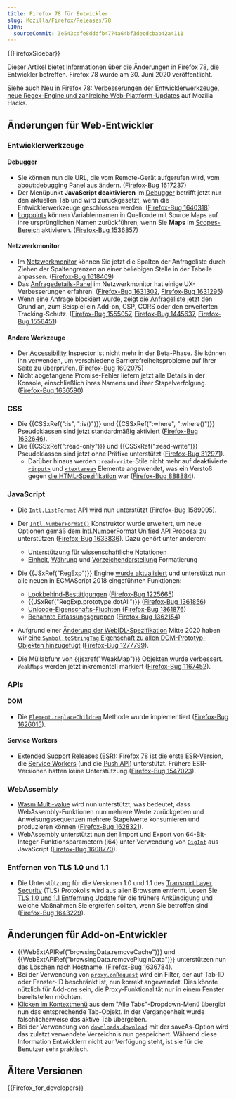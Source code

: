 ```yaml
---
title: Firefox 78 für Entwickler
slug: Mozilla/Firefox/Releases/78
l10n:
  sourceCommit: 3e543cdfe8dddfb4774a64bf3decdcbab42a4111
---
```


{{FirefoxSidebar}}

Dieser Artikel bietet Informationen über die Änderungen in Firefox 78, die Entwickler betreffen. Firefox 78 wurde am 30. Juni 2020 veröffentlicht.

Siehe auch [Neu in Firefox 78: Verbesserungen der Entwicklerwerkzeuge, neue Regex-Engine und zahlreiche Web-Plattform-Updates](https://hacks.mozilla.org/2020/06/new-in-firefox-78/) auf Mozilla Hacks.

## Änderungen für Web-Entwickler

### Entwicklerwerkzeuge

#### Debugger

- Sie können nun die URL, die vom Remote-Gerät aufgerufen wird, vom [about:debugging](https://firefox-source-docs.mozilla.org/devtools-user/about_colon_debugging/index.html#connecting-to-a-remote-device) Panel aus ändern. ([Firefox-Bug 1617237](https://bugzil.la/1617237))
- Der Menüpunkt **JavaScript deaktivieren** im [Debugger](https://firefox-source-docs.mozilla.org/devtools-user/debugger/ui_tour/index.html) betrifft jetzt nur den aktuellen Tab und wird zurückgesetzt, wenn die Entwicklerwerkzeuge geschlossen werden. ([Firefox-Bug 1640318](https://bugzil.la/1640318))
- [Logpoints](https://firefox-source-docs.mozilla.org/devtools-user/debugger/set_a_logpoint/index.html) können Variablennamen in Quellcode mit Source Maps auf ihre ursprünglichen Namen zurückführen, wenn Sie **Maps** im [Scopes-Bereich](https://firefox-source-docs.mozilla.org/devtools-user/debugger/ui_tour/index.html#scopes) aktivieren. ([Firefox-Bug 1536857](https://bugzil.la/1536857))

#### Netzwerkmonitor

- Im [Netzwerkmonitor](https://firefox-source-docs.mozilla.org/devtools-user/network_monitor/request_list/index.html#network-request-columns) können Sie jetzt die Spalten der Anfrageliste durch Ziehen der Spaltengrenzen an einer beliebigen Stelle in der Tabelle anpassen. ([Firefox-Bug 1618409](https://bugzil.la/1618409))
- Das [Anfragedetails-Panel](https://firefox-source-docs.mozilla.org/devtools-user/network_monitor/request_details/index.html) im Netzwerkmonitor hat einige UX-Verbesserungen erfahren. ([Firefox-Bug 1631302](https://bugzil.la/1631302), [Firefox-Bug 1631295](https://bugzil.la/1631295))
- Wenn eine Anfrage blockiert wurde, zeigt die [Anfrageliste](https://firefox-source-docs.mozilla.org/devtools-user/network_monitor/request_list/index.html) jetzt den Grund an, zum Beispiel ein Add-on, CSP, CORS oder den erweiterten Tracking-Schutz. ([Firefox-Bug 1555057](https://bugzil.la/1555057), [Firefox-Bug 1445637](https://bugzil.la/1445637), [Firefox-Bug 1556451](https://bugzil.la/1556451))

#### Andere Werkzeuge

- Der [Accessibility](https://firefox-source-docs.mozilla.org/devtools-user/accessibility_inspector/index.html) Inspector ist nicht mehr in der Beta-Phase. Sie können ihn verwenden, um verschiedene Barrierefreiheitsprobleme auf Ihrer Seite zu überprüfen. ([Firefox-Bug 1602075](https://bugzil.la/1602075))
- Nicht abgefangene Promise-Fehler liefern jetzt alle Details in der Konsole, einschließlich ihres Namens und ihrer Stapelverfolgung. ([Firefox-Bug 1636590](https://bugzil.la/1636590))

### CSS

- Die {{CSSxRef(":is", ":is()")}} und {{CSSxRef(":where", ":where()")}} Pseudoklassen sind jetzt standardmäßig aktiviert ([Firefox-Bug 1632646](https://bugzil.la/1632646)).
- Die {{CSSxRef(":read-only")}} und {{CSSxRef(":read-write")}} Pseudoklassen sind jetzt ohne Präfixe unterstützt ([Firefox-Bug 312971](https://bugzil.la/312971)).
  - Darüber hinaus werden `:read-write`-Stile nicht mehr auf deaktivierte [`<input>`](/de/docs/Web/HTML/Reference/Elements/input) und [`<textarea>`](/de/docs/Web/HTML/Reference/Elements/textarea) Elemente angewendet, was ein Verstoß gegen [die HTML-Spezifikation](https://html.spec.whatwg.org/multipage/semantics-other.html#selector-read-write) war ([Firefox-Bug 888884](https://bugzil.la/888884)).

### JavaScript

- Die [`Intl.ListFormat`](/de/docs/Web/JavaScript/Reference/Global_Objects/Intl/ListFormat) API wird nun unterstützt ([Firefox-Bug 1589095](https://bugzil.la/1589095)).
- Der [`Intl.NumberFormat()`](/de/docs/Web/JavaScript/Reference/Global_Objects/Intl/NumberFormat/NumberFormat) Konstruktor wurde erweitert, um neue Optionen gemäß dem [Intl.NumberFormat Unified API Proposal](https://github.com/tc39/proposal-unified-intl-numberformat) zu unterstützen ([Firefox-Bug 1633836](https://bugzil.la/1633836)). Dazu gehört unter anderem:

  - [Unterstützung für wissenschaftliche Notationen](/de/docs/Web/JavaScript/Reference/Global_Objects/Intl/NumberFormat/NumberFormat#scientific_engineering_or_compact_notations)
  - [Einheit](/de/docs/Web/JavaScript/Reference/Global_Objects/Intl/NumberFormat/NumberFormat#unit_formatting), [Währung](/de/docs/Web/JavaScript/Reference/Global_Objects/Intl/NumberFormat/NumberFormat#currency_formatting) und [Vorzeichendarstellung](/de/docs/Web/JavaScript/Reference/Global_Objects/Intl/NumberFormat/NumberFormat#displaying_signs) Formatierung

- Die {{JSxRef("RegExp")}} Engine [wurde aktualisiert](https://hacks.mozilla.org/2020/06/a-new-regexp-engine-in-spidermonkey/) und unterstützt nun alle neuen in ECMAScript 2018 eingeführten Funktionen:

  - [Lookbehind-Bestätigungen](/de/docs/Web/JavaScript/Guide/Regular_expressions/Assertions) ([Firefox-Bug 1225665](https://bugzil.la/1225665))
  - {{JSxRef("RegExp.prototype.dotAll")}} ([Firefox-Bug 1361856](https://bugzil.la/1361856))
  - [Unicode-Eigenschafts-Fluchten](/de/docs/Web/JavaScript/Reference/Regular_expressions/Unicode_character_class_escape) ([Firefox-Bug 1361876](https://bugzil.la/1361876))
  - [Benannte Erfassungsgruppen](/de/docs/Web/JavaScript/Guide/Regular_expressions/Groups_and_backreferences) ([Firefox-Bug 1362154](https://bugzil.la/1362154))

- Aufgrund einer [Änderung der WebIDL-Spezifikation](https://github.com/whatwg/webidl/pull/357) Mitte 2020 haben wir [eine `Symbol.toStringTag` Eigenschaft zu allen DOM-Prototyp-Objekten hinzugefügt](/de/docs/Web/JavaScript/Reference/Global_Objects/Symbol/toStringTag#tostringtag_available_on_all_dom_prototype_objects) ([Firefox-Bug 1277799](https://bugzil.la/1277799)).
- Die Müllabfuhr von {{jsxref("WeakMap")}} Objekten wurde verbessert. `WeakMaps` werden jetzt inkrementell markiert ([Firefox-Bug 1167452](https://bugzil.la/1167452)).

### APIs

#### DOM

- Die [`Element.replaceChildren`](/de/docs/Web/API/Element/replaceChildren) Methode wurde implementiert ([Firefox-Bug 1626015](https://bugzil.la/1626015)).

#### Service Workers

- [Extended Support Releases (ESR)](https://www.mozilla.org/en-US/firefox/enterprise/): Firefox 78 ist die erste ESR-Version, die [Service Workers](/de/docs/Web/API/Service_Worker_API) (und die [Push API](/de/docs/Web/API/Push_API)) unterstützt. Frühere ESR-Versionen hatten keine Unterstützung ([Firefox-Bug 1547023](https://bugzil.la/1547023)).

### WebAssembly

- [Wasm Multi-value](https://hacks.mozilla.org/2019/11/multi-value-all-the-wasm/) wird nun unterstützt, was bedeutet, dass WebAssembly-Funktionen nun mehrere Werte zurückgeben und Anweisungssequenzen mehrere Stapelwerte konsumieren und produzieren können ([Firefox-Bug 1628321](https://bugzil.la/1628321)).
- WebAssembly unterstützt nun den Import und Export von 64-Bit-Integer-Funktionsparametern (i64) unter Verwendung von [`BigInt`](/de/docs/Web/JavaScript/Reference/Global_Objects/BigInt) aus JavaScript ([Firefox-Bug 1608770](https://bugzil.la/1608770)).

### Entfernen von TLS 1.0 und 1.1

- Die Unterstützung für die Versionen 1.0 und 1.1 des [Transport Layer Security](/de/docs/Web/Security/Transport_Layer_Security) (TLS) Protokolls wird aus allen Browsern entfernt. Lesen Sie [TLS 1.0 und 1.1 Entfernung Update](https://hacks.mozilla.org/2019/05/tls-1-0-and-1-1-removal-update/) für die frühere Ankündigung und welche Maßnahmen Sie ergreifen sollten, wenn Sie betroffen sind ([Firefox-Bug 1643229](https://bugzil.la/1643229)).

## Änderungen für Add-on-Entwickler

- {{WebExtAPIRef("browsingData.removeCache")}} und {{WebExtAPIRef("browsingData.removePluginData")}} unterstützen nun das Löschen nach Hostname. ([Firefox-Bug 1636784](https://bugzil.la/1636784)).
- Bei der Verwendung von [`proxy.onRequest`](/de/docs/Mozilla/Add-ons/WebExtensions/API/proxy/onRequest) wird ein Filter, der auf Tab-ID oder Fenster-ID beschränkt ist, nun korrekt angewendet. Dies könnte nützlich für Add-ons sein, die Proxy-Funktionalität nur in einem Fenster bereitstellen möchten.
- [Klicken im Kontextmenü](/de/docs/Mozilla/Add-ons/WebExtensions/API/menus/onClicked) aus dem "Alle Tabs"-Dropdown-Menü übergibt nun das entsprechende Tab-Objekt. In der Vergangenheit wurde fälschlicherweise das aktive Tab übergeben.
- Bei der Verwendung von [`downloads.download`](/de/docs/Mozilla/Add-ons/WebExtensions/API/downloads/download) mit der saveAs-Option wird das zuletzt verwendete Verzeichnis nun gespeichert. Während diese Information Entwicklern nicht zur Verfügung steht, ist sie für die Benutzer sehr praktisch.

## Ältere Versionen

{{Firefox_for_developers}}
